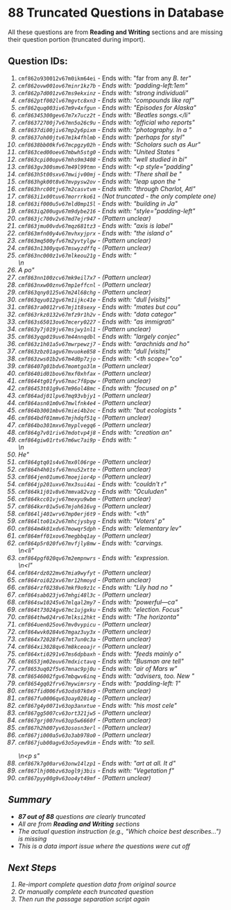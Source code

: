# 88 Truncated Questions in Database

All these questions are from **Reading and Writing** sections and are missing their question portion (truncated during import).

## Question IDs:

1. `cmf862o930012v67m0ikm64ei` - Ends with: "far from any <em>B. ter"
2. `cmf862ovw001ov67minr1kz7b` - Ends with: "padding-left:1em"
3. `cmf862p7d001zv67ms9ekxinz` - Ends with: "strong individuali"
4. `cmf862ptf002lv67mgvtc8xn3` - Ends with: "compounds like raf"
5. `cmf862quq003iv67m9v4xfgun` - Ends with: "Episodes for Alaska"
6. `cmf86345300gev67m7x7ucz2t` - Ends with: "Beatles songs.</li"
7. `cmf86372700j7v67mn5o26c9u` - Ends with: "official who reports"
8. `cmf8637di00jiv67mp2y6pixm` - Ends with: "photography. In a "
9. `cmf8637oh00jtv67m1k4fhlmb` - Ends with: "perhaps for styl"
10. `cmf8638bb00kfv67mcpgzy02h` - Ends with: "Scholars such as Aur"
11. `cmf863ced00oev67mbwh5stg0` - Ends with: "United States "
12. `cmf863cpi00opv67mhs9m3408` - Ends with: "well studied in bi"
13. `cmf863gv300smv67m49l99tmn` - Ends with: "<p style=\"padding"
14. `cmf863h5t00sxv67mwijv00mj` - Ends with: "There shall be "
15. `cmf863hgk00t8v67mvpysw2ov` - Ends with: "leap upon the "
16. `cmf863hrc00tjv67m2casvtvm` - Ends with: "through Charlot, Atl"
17. `cmf863i1x00tuv67morrrko61` - (Not truncated - the only complete one)
18. `cmf863if000u5v67mld0mp15l` - Ends with: "building in Ja"
19. `cmf863iq200ugv67m9dybe216` - Ends with: "style=\"padding-left"
20. `cmf863jc700v2v67md7ejr947` - (Pattern unclear)
21. `cmf863jmu00vdv67mqz681tz3` - Ends with: "axis is label"
22. `cmf863mfn00y4v67mvhxyjprx` - Ends with: "the island o"
23. `cmf863mq500yfv67m2yvtylgw` - (Pattern unclear)
24. `cmf863n1300yqv67mswyzdffq` - (Pattern unclear)
25. `cmf863nc000z1v67mlkeou21g` - Ends with: "</li>\n<li>A po"
26. `cmf863nn100zcv67mk9eil7x7` - (Pattern unclear)
27. `cmf863nxw00znv67mp1effcnl` - (Pattern unclear)
28. `cmf863qny0125v67m24l68chg` - (Pattern unclear)
29. `cmf863qyu012gv67m1ijkc41e` - Ends with: "dull [visits]"
30. `cmf863ra0012rv67mj1t8sexy` - Ends with: "mates but cou"
31. `cmf863rkz0132v67mfz9r1h2v` - Ends with: "data categor"
32. `cmf863s65013ov67mcery0227` - Ends with: "as immigrati"
33. `cmf863y7j019jv67msjwy1nl1` - (Pattern unclear)
34. `cmf863yqp019uv67m44nnqdbl` - Ends with: "largely conjec"
35. `cmf863z1h01a5v67mwrpewzj7` - Ends with: "arachnids and ho"
36. `cmf863zbz01agv67mvuoke858` - Ends with: "dull [visits]"
37. `cmf863zws01b2v67m4d0p7zjo` - Ends with: "<th scope=\"co"
38. `cmf86407g01bdv67momtgo3lm` - (Pattern unclear)
39. `cmf8640id01bov67mxf0xhfax` - (Pattern unclear)
40. `cmf8644tg01fyv67mac7f8pqw` - (Pattern unclear)
41. `cmf86453t01g9v67m96ol48mc` - Ends with: "focused on p"
42. `cmf864adj01lpv67mq93vbjy1` - (Pattern unclear)
43. `cmf864asn01m0v67mwlfnk4e4` - (Pattern unclear)
44. `cmf864b3001mbv67miei4b2oc` - Ends with: "but ecologists "
45. `cmf864bdf01mmv67mjhdqf51q` - (Pattern unclear)
46. `cmf864bo301mxv67myplvegq6` - (Pattern unclear)
47. `cmf864g7v01riv67mdotvp4j8` - Ends with: "creation an"
48. `cmf864giw01rtv67m6wc7ai9p` - Ends with: "</li>\n<li>He"
49. `cmf864gtq01s4v67mx0l06rge` - (Pattern unclear)
50. `cmf864h4h01sfv67mnu52xtte` - (Pattern unclear)
51. `cmf864jen01umv67moejior4p` - (Pattern unclear)
52. `cmf864jp201uxv67mx3sui4ai` - Ends with: "couldn't r"
53. `cmf864k1j01v8v67mmva82vzg` - Ends with: "<em>Oculuden"
54. `cmf864kcc01vjv67mexyu9wbm` - (Pattern unclear)
55. `cmf864kxr01w5v67mjoh616vg` - (Pattern unclear)
56. `cmf864lj401wrv67mp0erj6t9` - Ends with: "</caption><th"
57. `cmf864lto01x2v67mhcjysbyg` - Ends with: "Voters' p"
58. `cmf864m4k01xdv67mowqr5dph` - Ends with: "elementary lev"
59. `cmf864mff01xov67megbbq1ay` - (Pattern unclear)
60. `cmf864p5r020fv67mvfjly8mw` - Ends with: "carvings.</li>\n<li"
61. `cmf864pgf020qv67m2empnwrs` - Ends with: "expression.</li>\n<l"
62. `cmf864rdz022mv67mia9wyfyt` - (Pattern unclear)
63. `cmf864roi022xv67mr12hmoyd` - (Pattern unclear)
64. `cmf864rzf0238v67mkf9o9z1c` - Ends with: "Lily had no "
65. `cmf864sab023jv67mhgi48l3c` - (Pattern unclear)
66. `cmf864sw10245v67mlqal2my7` - Ends with: "powerful—ca"
67. `cmf864t73024gv67mc1ujgxku` - Ends with: "election. Focus"
68. `cmf864thw024rv67mlksi2hkt` - Ends with: "The horizonta"
69. `cmf864uen025ov67mv0vypicu` - (Pattern unclear)
70. `cmf864wvk0284v67mgaz3uy3x` - (Pattern unclear)
71. `cmf864x72028fv67mt7un0c3a` - (Pattern unclear)
72. `cmf864xi3028qv67m8kceoajr` - (Pattern unclear)
73. `cmf864xti0291v67ms6dpbaxh` - Ends with: "feeds mainly o"
74. `cmf8653jm02euv67mdxictavq` - Ends with: "Busman are tell"
75. `cmf8653uq02f5v67mnac9pj0u` - Ends with: "air of Mars w"
76. `cmf86546002fgv67mbqwv6inq` - Ends with: "advisers, too. New "
77. `cmf8654gq02frv67mywimrsry` - Ends with: "padding-left: 1"
78. `cmf867fid006fv63ods07k0x9` - (Pattern unclear)
79. `cmf867fu0006qv63oay020i4g` - (Pattern unclear)
80. `cmf867g4y0071v63op3anxtue` - Ends with: "his most cele"
81. `cmf867gg5007cv63ort321jw5` - (Pattern unclear)
82. `cmf867grj007nv63op5w6660f` - (Pattern unclear)
83. `cmf867h2h007yv63ososn3erl` - (Pattern unclear)
84. `cmf867ji000a5v63o3ab978o0` - (Pattern unclear)
85. `cmf867jub00agv63o5oyew9im` - Ends with: "to sell.</p>\n<p s"
86. `cmf867k7g00arv63onw14lzp1` - Ends with: "art at all. It d"
87. `cmf867lhj00bzv63ogl9j3bis` - Ends with: "Vegetation f"
88. `cmf867pyy00g9v63oo4yt49mf` - (Pattern unclear)

## Summary
- **87 out of 88** questions are clearly truncated
- All are from **Reading and Writing** sections
- The actual question instruction (e.g., "Which choice best describes...") is missing
- This is a data import issue where the questions were cut off

## Next Steps
1. Re-import complete question data from original source
2. Or manually complete each truncated question
3. Then run the passage separation script again